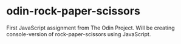 # odin-rock-paper-scissors
First JavaScript assignment from The Odin Project. Will be creating console-version of rock-paper-scissors using JavaScript.
